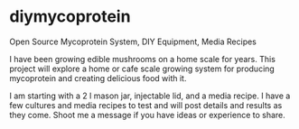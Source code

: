 # diymycoprotein
Open Source Mycoprotein System, DIY Equipment, Media Recipes

I have been growing edible mushrooms on a home scale for years. 
This project will explore a home or cafe scale growing system for producing mycoprotein 
and creating delicious food with it.

I am starting with a 2 l mason jar, injectable lid, and a media recipe.
I have a few cultures and media recipes to test and will post details and results as they come.
Shoot me a message if you have ideas or experience to share. 

